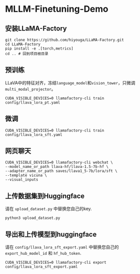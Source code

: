 # MLLM-Finetuning-Demo

## 安装LLaMA-Factory

```shell
git clone https://github.com/hiyouga/LLaMA-Factory.git
cd LLaMA-Factory
pip install -e .[torch,metrics]
cd .. # 回到项目根目录
```

## 预训练 

LLaVA中的特征对齐，冻结`language_model`和`vision_tower`，只微调`multi_modal_projector`。
```shell
CUDA_VISIBLE_DEVICES=0 llamafactory-cli train config/llava_lora_pt.yaml
```

## 微调

```shell
CUDA_VISIBLE_DEVICES=0 llamafactory-cli train config/llava_lora_sft.yaml
```

## 网页聊天

```shell
CUDA_VISIBLE_DEVICES=0 llamafactory-cli webchat \
--model_name_or_path llava-hf/llava-1.5-7b-hf \
--adapter_name_or_path saves/llava1_5-7b/lora/sft \
--template vicuna \
--visual_inputs
```

## 上传数据集到Huggingface

请在 `upload_dataset.py` 中替换您自己的key.

```shell
python3 upload_dataset.py
```

## 导出和上传模型到huggingface

请在 `config/llava_lora_sft_export.yaml` 中替换您自己的 `export_hub_model_id` 和 `hf_hub_token`.

```shell
CUDA_VISIBLE_DEVICES=0 llamafactory-cli export config/llava_lora_sft_export.yaml
```